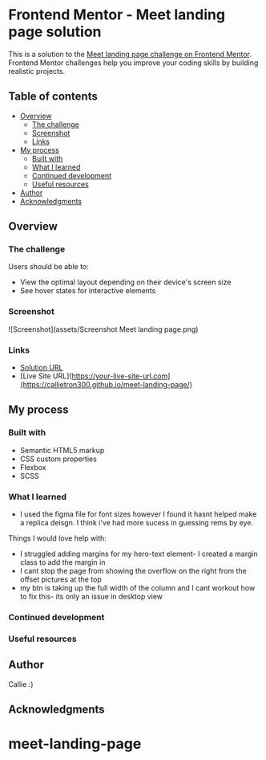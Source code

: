 # Frontend Mentor - Meet landing page solution

This is a solution to the [Meet landing page challenge on Frontend Mentor](https://www.frontendmentor.io/challenges/meet-landing-page-rbTDS6OUR). Frontend Mentor challenges help you improve your coding skills by building realistic projects.

## Table of contents

- [Overview](#overview)
  - [The challenge](#the-challenge)
  - [Screenshot](#screenshot)
  - [Links](#links)
- [My process](#my-process)
  - [Built with](#built-with)
  - [What I learned](#what-i-learned)
  - [Continued development](#continued-development)
  - [Useful resources](#useful-resources)
- [Author](#author)
- [Acknowledgments](#acknowledgments)

## Overview

### The challenge

Users should be able to:

- View the optimal layout depending on their device's screen size
- See hover states for interactive elements

### Screenshot

![Screenshot](assets/Screenshot Meet landing page.png)

### Links

- [Solution URL](https://www.frontendmentor.io/solutions/meeting-landing-page-cv5cRQgHdH)
- [Live Site URL](https://your-live-site-url.com](https://callietron300.github.io/meet-landing-page/)

## My process

### Built with

- Semantic HTML5 markup
- CSS custom properties
- Flexbox
- SCSS

### What I learned

- I used the figma file for font sizes however I found it hasnt helped make a replica deisgn. I think i've had more sucess in guessing rems by eye.

Things I would love help with:

- I struggled adding margins for my hero-text element- I created a margin class to add the margin in
- I cant stop the page from showing the overflow on the right from the offset pictures at the top
- my btn is taking up the full width of the column and I cant workout how to fix this- its only an issue in desktop view

### Continued development

### Useful resources

## Author

Callie :)

## Acknowledgments

# meet-landing-page
